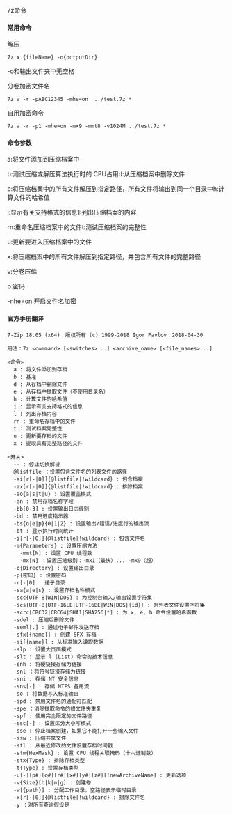 7z命令

#### 常用命令

解压

`7z x {fileName} -o{outputDir}`

-o和输出文件夹中无空格

分卷加密文件名

```
7z a -r -pABC12345 -mhe=on  ../test.7z *
```

自用加密命令

```shell
7z a -r -p1 -mhe=on -mx9 -mmt8 -v1024M ../test.7z *
```





#### 命令参数

a:将文件添加到压缩档案中

b:测试压缩或解压算法执行时的 CPU占用d:从压缩档案中删除文件

e:将压缩档案中的所有文件解压到指定路径，所有文件将输出到同一个目录中h:计算文件的哈希值

i:显示有关支持格式的信息1:列出压缩档案的内容

rn:重命名压缩档案中的文件t:测试压缩档案的完整性

u:更新要进入压缩档案中的文件

x:将压缩档案中的所有文件解压到指定路径，并包含所有文件的完整路径

v:分卷压缩

p:密码

-nhe=on 开启文件名加密

#### 官方手册翻译



```
7-Zip 18.05 (x64)：版权所有 (c) 1999-2018 Igor Pavlov：2018-04-30

用法：7z <command> [<switches>...] <archive_name> [<file_names>...]

<命令>
  a : 将文件添加到存档
  b : 基准
  d : 从存档中删除文件
  e : 从存档中提取文件（不使用目录名）
  h : 计算文件的哈希值
  i : 显示有关支持格式的信息
  l : 列出存档内容
  rn : 重命名存档中的文件
  t : 测试档案完整性
  u : 更新要存档的文件
  x : 提取具有完整路径的文件

<开关>
  -- : 停止切换解析
  @listfile ：设置包含文件名的列表文件的路径
  -ai[r[-|0]]{@listfile|!wildcard} : 包含档案
  -ax[r[-|0]]{@listfile|!wildcard} : 排除档案
  -ao{a|s|t|u} : 设置覆盖模式
  -an : 禁用存档名称字段
  -bb[0-3] : 设置输出日志级别
  -bd : 禁用进度指示器
  -bs{o|e|p}{0|1|2} : 设置输出/错误/进度行的输出流
  -bt : 显示执行时间统计
  -i[r[-|0]]{@listfile|!wildcard} : 包含文件名
  -m{Parameters} : 设置压缩方法
    -mmt[N] : 设置 CPU 线程数
    -mx[N] ：设置压缩级别：-mx1（最快）... -mx9（超）
  -o{Directory} : 设置输出目录
  -p{密码} : 设置密码
  -r[-|0] : 递子目录
  -sa{a|e|s} : 设置存档名称模式
  -scc{UTF-8|WIN|DOS} : 为控制台输入/输出设置字符集
  -scs{UTF-8|UTF-16LE|UTF-16BE|WIN|DOS|{id}} : 为列表文件设置字符集
  -scrc[CRC32|CRC64|SHA1|SHA256|*] : 为 x, e, h 命令设置哈希函数
  -sdel : 压缩后删除文件
  -seml[.] : 通过电子邮件发送存档
  -sfx[{name}] : 创建 SFX 存档
  -si[{name}] : 从标准输入读取数据
  -slp : 设置大页面模式
  -slt : 显示 l (List) 命令的技术信息
  -snh : 将硬链接存储为链接
  -snl ：将符号链接存储为链接
  -sni : 存储 NT 安全信息
  -sns[-] : 存储 NTFS 备用流
  -so : 将数据写入标准输出
  -spd : 禁用文件名的通配符匹配
  -spe ：消除提取命令的根文件夹重复
  -spf : 使用完全限定的文件路径
  -ssc[-] : 设置区分大小写模式
  -sse : 停止档案创建，如果它不能打开一些输入文件
  -ssw : 压缩共享文件
  -stl : 从最近修改的文件设置存档时间戳
  -stm{HexMask} : 设置 CPU 线程关联掩码（十六进制数）
  -stx{Type} : 排除存档类型
  -t{Type} : 设置存档类型
  -u[-][p#][q#][r#][x#][y#][z#][!newArchiveName] : 更新选项
  -v{Size}[b|k|m|g] : 创建卷
  -w[{path}] : 分配工作目录。空路径表示临时目录
  -x[r[-|0]]{@listfile|!wildcard} : 排除文件名
  -y ：对所有查询假设是 
```

